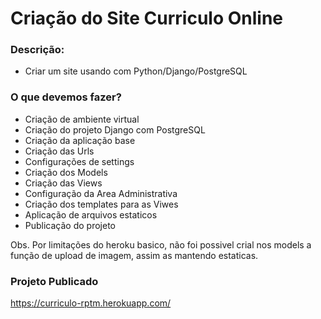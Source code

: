 # Criação do Site Curriculo Online

### Descrição:

- Criar um site usando com Python/Django/PostgreSQL


### O que devemos fazer?
- Criação de ambiente virtual
- Criação do projeto Django com PostgreSQL
- Criação da aplicação base
- Criação das Urls
- Configurações de settings
- Criação dos Models
- Criação das Views
- Configuração da Area Administrativa
- Criação dos templates para as Viwes
- Aplicação de arquivos estaticos
- Publicação do projeto

Obs. Por limitações do heroku basico, não foi possivel 
crial nos models a função de upload de imagem, assim as mantendo 
 estaticas.

### Projeto Publicado
https://curriculo-rptm.herokuapp.com/